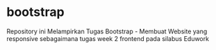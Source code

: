 # bootstrap
Repository ini Melampirkan Tugas Bootstrap - Membuat Website yang responsive sebagaimana tugas week 2 frontend pada silabus Eduwork
